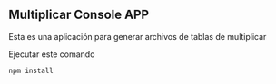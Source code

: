 
## Multiplicar Console APP

Esta es una aplicación para generar archivos de tablas de multiplicar

Ejecutar este comando 

```
npm install
```